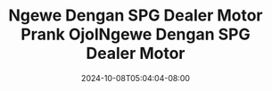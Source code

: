 --- 
title: "Ngewe Dengan SPG Dealer Motor  Prank OjolNgewe Dengan SPG Dealer Motor"
description: "streaming  video bokep Ngewe Dengan SPG Dealer Motor  Prank OjolNgewe Dengan SPG Dealer Motor      "
date: 2024-10-08T05:04:04-08:00
file_code: "50ntayq6dmu7"
draft: false
cover: "wftg2gtuqqlmhbo7.jpg"
tags: ["Ngewe", "Dengan", "SPG", "Dealer", "Motor", "Prank", "OjolNgewe", "Dengan", "SPG", "Dealer", "Motor", "bokep-indo", "bokep-viral", "bokep-ig"]
length: 72
fld_id: "1483065"
foldername: "A prank"
categories: ["A prank"]
views: 0
---